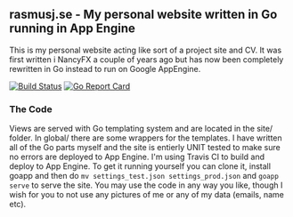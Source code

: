 ## rasmusj.se - My personal website written in Go running in App Engine
This is my personal website acting like sort of a project site and CV. It was first written i NancyFX a couple of years ago but has now been completely rewritten in Go instead to run on Google AppEngine. 

[![Build Status](https://travis-ci.org/rasmusj-se/rasmusj.se.svg?branch=master)](https://travis-ci.org/rasmusj-se/rasmusj.se)
[![Go Report Card](https://goreportcard.com/badge/github.com/rasmusj-se/rasmusj.se)](https://goreportcard.com/report/github.com/rasmusj-se/rasmusj.se)

### The Code
Views are served with Go templating system and are located in the site/ folder. In global/ there are some wrappers for the templates. I have written all of the Go parts myself and the site is entierly UNIT tested to make sure no errors are deployed to App Engine. I'm using Travis CI to build and deploy to App Engine. To get it running yourself you can clone it, install goapp and then do `mv settings_test.json settings_prod.json` and `goapp serve` to serve the site. You may use the code in any way you like, though I wish for you to not use any pictures of me or any of my data (emails, name etc).